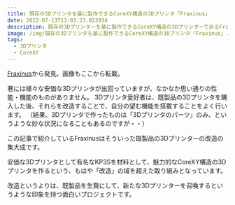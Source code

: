 ```yaml
---
title: 既存の3Dプリンタを基に製作できるCoreXY構造の3Dプリンタ「Fraxinus」
date: 2022-07-13T13:03:23.023934
description: 既存の3Dプリンターを基に製作できるCoreXY構造の3DプリンターであるFraxinusを紹介します。
image: /img/既存の3Dプリンタを基に製作できるCoreXY構造の3Dプリンタ「Fraxinus」.jpg
tags:
  - 3Dプリンタ
  - CoreXY
---
```

[Fraxinus](https://fraxinus.jp/)から発見。画像もここから転載。

巷には様々な安価な3Dプリンタが出回っていますが、なかなか思い通りの性能・機能のものがありません。
3Dプリンタ愛好者は、既製品の3Dプリンタを購入した後、それらを改造することで、自分の望む機能を搭載することをよく行います。
（結果、3Dプリンタで作ったものは「3Dプリンタのパーツ」のみ、というような妙な状況になることもあるのですが・・）

この記事で紹介しているFraxinusはそういった既製品の3Dプリンターの改造の集大成です。

安価な3Dプリンタとして有名なKP3Sを材料として、魅力的なCoreXY構造の3Dプリンタを作るという、もはや「改造」の域を超えた取り組みとなっています。

改造というよりは、既製品を生贄にして、新たな3Dプリンターを召喚するというような印象を持つ面白いプロジェクトです。



